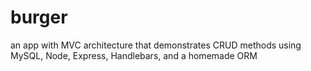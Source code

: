 # burger
an app with MVC architecture that demonstrates CRUD methods using MySQL, Node, Express, Handlebars, and a homemade ORM
